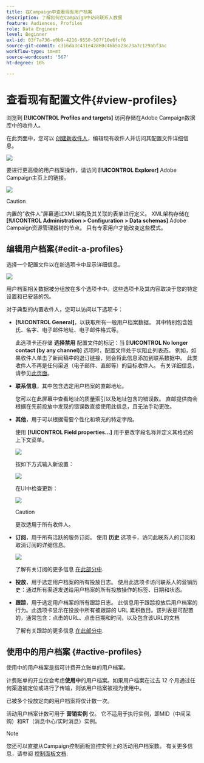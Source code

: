 ```yaml
---
title: 在Campaign中查看现有用户档案
description: 了解如何在Campaign中访问联系人数据
feature: Audiences, Profiles
role: Data Engineer
level: Beginner
exl-id: 03f7a736-e0b9-4216-9550-507f10e6fcf6
source-git-commit: c316da3c431e42860c46b5a23c73a7c129abf3ac
workflow-type: tm+mt
source-wordcount: '567'
ht-degree: 16%

---
```


# 查看现有配置文件{#view-profiles}

浏览到 **[!UICONTROL Profiles and targets]** 访问存储在Adobe Campaign数据库中的收件人。

在此页面中，您可以 [创建新收件人](create-profiles.md)，编辑现有收件人并访问其配置文件详细信息。

![](assets/profiles-and-targets.png)

要进行更高级的用户档案操作，请访问 **[!UICONTROL Explorer]** Adobe Campaign主页上的链接。

![](assets/recipients-in-explorer.png)


>[!CAUTION]
>
>内置的“收件人”屏幕通过XML架构及其关联的表单进行定义。 XML架构存储在 **[!UICONTROL Administration > Configuration > Data schemas]** Adobe Campaign资源管理器树的节点。 只有专家用户才能改变这些模式。

## 编辑用户档案{#edit-a-profiles}

选择一个配置文件以在新选项卡中显示详细信息。

![](assets/edit-a-profile.png)

用户档案相关数据被分组放在多个选项卡中。这些选项卡及其内容取决于您的特定设置和已安装的包。

对于典型的内置收件人，您可以访问以下选项卡：

* **[!UICONTROL General]**，以获取所有一般用户档案数据。 其中特别包含姓氏、名字、电子邮件地址、电子邮件格式等。

   此选项卡还存储 **选择禁用** 配置文件的标记：当 **[!UICONTROL No longer contact (by any channel)]** 选项时，配置文件处于状阻止列表态。 例如，如果收件人单击了新闻稿中的退订链接，则会将此信息添加到联系数据中。 此类收件人不再是任何渠道（电子邮件、直邮等）的目标收件人。 有关详细信息，请参见[此页面](../send/quarantines.md)。

* **联系信息**，其中包含选定用户档案的直邮地址。

   您可以在此屏幕中查看地址的质量索引以及地址包含的错误数。 直邮提供商会根据在先前投放中发现的错误数直接使用此信息，且无法手动更改。

* **其他**，用于可以根据需要个性化和填充的特定字段。

   使用 **[!UICONTROL Field properties…]** 用于更改字段名称并定义其格式的上下文菜单。

   ![](assets/other-tab-field-properties.png)

   按如下方式输入新设置：

   ![](assets/change-field-properties.png)

   在UI中检查更新：

   ![](assets/other-tab-updated.png)


   >[!CAUTION]
   >更改适用于所有收件人。


* **订阅**，用于所有活跃的服务订阅。 使用 **历史** 选项卡，访问此联系人的订阅和取消订阅的详细信息。

   ![](assets/subscription-tab.png)

   了解有关订阅的更多信息 [在此部分中](../start/subscriptions.md).

* **投放**，用于选定用户档案的所有投放日志。 使用此选项卡访问联系人的营销历史：通过所有渠道发送给用户档案的所有投放操作的标签、日期和状态。


* **跟踪**，用于选定用户档案的所有跟踪日志。 此信息用于跟踪投放后用户档案的行为。此选项卡显示在投放中所有被跟踪的 URL 累积数目。该列表是可配置的，通常包含：点击的URL、点击日期和时间，以及包含该URL的文档

   了解有关跟踪的更多信息 [在此部分中](../start/tracking.md).


## 使用中的用户档案 {#active-profiles}

使用中的用户档案是指可计费开立账单的用户档案。

计费账单的开立仅会考虑&#x200B;**使用中**&#x200B;的用户档案。如果用户档案在过去 12 个月通过任何渠道被定位或进行了传输，则该用户档案被视为使用中。

已被多个投放定向的用户档案将仅计数一次。

活动用户档案计数可用于 **营销实例** 仅。 它不适用于执行实例，即MID（中间采购）和RT（消息中心/实时消息）实例。

>[!NOTE]
>
>您还可以直接从Campaign控制面板监控实例上的活动用户档案数。 有关更多信息，请参阅 [控制面板文档](https://experienceleague.adobe.com/docs/control-panel/using/performance-monitoring/active-profiles-monitoring.html).
